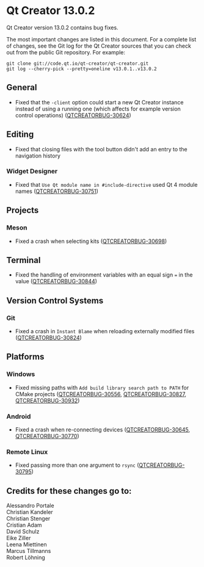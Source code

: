 Qt Creator 13.0.2
=================

Qt Creator version 13.0.2 contains bug fixes.

The most important changes are listed in this document. For a complete list of
changes, see the Git log for the Qt Creator sources that you can check out from
the public Git repository. For example:

    git clone git://code.qt.io/qt-creator/qt-creator.git
    git log --cherry-pick --pretty=oneline v13.0.1..v13.0.2

General
-------

* Fixed that the `-client` option could start a new Qt Creator instance instead
  of using a running one (which affects for example version control operations)
  ([QTCREATORBUG-30624](https://bugreports.qt.io/browse/QTCREATORBUG-30624))

Editing
-------

* Fixed that closing files with the tool button didn't add an entry to the
  navigation history

### Widget Designer

* Fixed that `Use Qt module name in #include-directive` used Qt 4 module names
  ([QTCREATORBUG-30751](https://bugreports.qt.io/browse/QTCREATORBUG-30751))

Projects
--------

### Meson

* Fixed a crash when selecting kits
  ([QTCREATORBUG-30698](https://bugreports.qt.io/browse/QTCREATORBUG-30698))

Terminal
--------

* Fixed the handling of environment variables with an equal sign `=` in the
  value
  ([QTCREATORBUG-30844](https://bugreports.qt.io/browse/QTCREATORBUG-30844))

Version Control Systems
-----------------------

### Git

* Fixed a crash in `Instant Blame` when reloading externally modified files
  ([QTCREATORBUG-30824](https://bugreports.qt.io/browse/QTCREATORBUG-30824))

Platforms
---------

### Windows

* Fixed missing paths with `Add build library search path to PATH` for CMake
  projects
  ([QTCREATORBUG-30556](https://bugreports.qt.io/browse/QTCREATORBUG-30556),
   [QTCREATORBUG-30827](https://bugreports.qt.io/browse/QTCREATORBUG-30827),
   [QTCREATORBUG-30932](https://bugreports.qt.io/browse/QTCREATORBUG-30932))

### Android

* Fixed a crash when re-connecting devices
  ([QTCREATORBUG-30645](https://bugreports.qt.io/browse/QTCREATORBUG-30645),
   [QTCREATORBUG-30770](https://bugreports.qt.io/browse/QTCREATORBUG-30770))

### Remote Linux

* Fixed passing more than one argument to `rsync`
  ([QTCREATORBUG-30795](https://bugreports.qt.io/browse/QTCREATORBUG-30795))

Credits for these changes go to:
--------------------------------
Alessandro Portale  
Christian Kandeler  
Christian Stenger  
Cristian Adam  
David Schulz  
Eike Ziller  
Leena Miettinen  
Marcus Tillmanns  
Robert Löhning  
